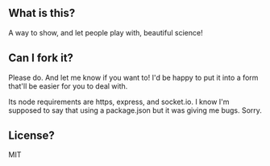 ## What is this?

A way to show, and let people play with, beautiful science!

## Can I fork it?

Please do. And let me know if you want to! I'd be happy to put it into a form that'll be easier for you to deal with.

Its node requirements are https, express, and socket.io. I know I'm supposed to say that using a package.json but it was giving me bugs. Sorry.

## License?

MIT